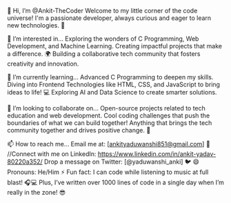 
👋 Hi, I’m @Ankit-TheCoder
Welcome to my little corner of the code universe! I'm a passionate developer, always curious and eager to learn new technologies. 🚀

👀 I’m interested in...
Exploring the wonders of C Programming, Web Development, and Machine Learning.
Creating impactful projects that make a difference. 🌍
Building a collaborative tech community that fosters creativity and innovation.



🌱 I’m currently learning...
Advanced C Programming to deepen my skills.
Diving into Frontend Technologies like HTML, CSS, and JavaScript to bring ideas to life! 💻
Exploring AI and Data Science to create smarter solutions.



💞️ I’m looking to collaborate on...
Open-source projects related to tech education and web development.
Cool coding challenges that push the boundaries of what we can build together!
Anything that brings the tech community together and drives positive change. 🤝



📫 How to reach me...
Email me at: [ankityaduwanshi851@gmail.com] 📧
//Connect with me on LinkedIn: https://www.linkedin.com/in/ankit-yadav-80220a352/ 
Drop a message on Twitter: [@yaduwanshi_anki] 🐦
😄 Pronouns: He/Him
⚡ Fun fact:
I can code while listening to music at full blast! 🎧💻 Plus, I’ve written over 1000 lines of code in a single day when I’m really in the zone! 😎
